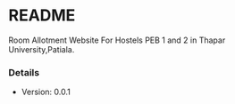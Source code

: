 # README #

Room Allotment Website For Hostels PEB 1 and 2 in Thapar University,Patiala.  

### Details ###

* Version: 0.0.1

